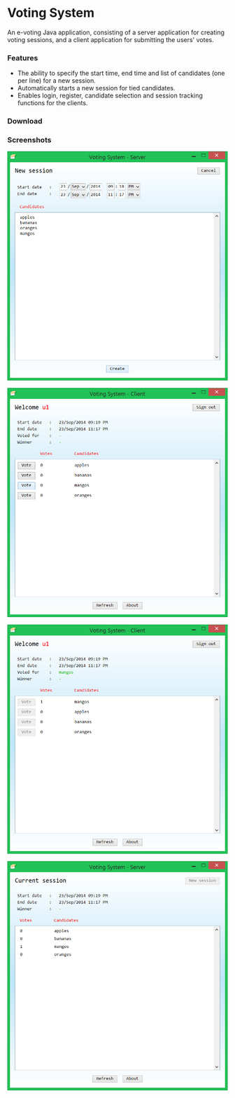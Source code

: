 # Voting System

An e-voting Java application, consisting of a server application for creating voting sessions, and a client application for submitting the users' votes.

### Features

* The ability to specify the start time, end time and list of candidates (one per line) for a new session.
* Automatically starts a new session for tied candidates.
* Enables login, register, candidate selection and session tracking functions for the clients. 

### Download

### Screenshots

![screen1](/screenshots/screen1.jpg)

![screen2](/screenshots/screen2.jpg)

![screen3](/screenshots/screen3.jpg)

![screen4](/screenshots/screen4.jpg)
